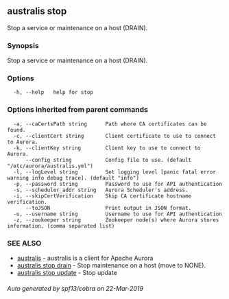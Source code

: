 ## australis stop

Stop a service or maintenance on a host (DRAIN).

### Synopsis

Stop a service or maintenance on a host (DRAIN).

### Options

```
  -h, --help   help for stop
```

### Options inherited from parent commands

```
  -a, --caCertsPath string      Path where CA certificates can be found.
  -c, --clientCert string       Client certificate to use to connect to Aurora.
  -k, --clientKey string        Client key to use to connect to Aurora.
      --config string           Config file to use. (default "/etc/aurora/australis.yml")
  -l, --logLevel string         Set logging level [panic fatal error warning info debug trace]. (default "info")
  -p, --password string         Password to use for API authentication
  -s, --scheduler_addr string   Aurora Scheduler's address.
  -i, --skipCertVerification    Skip CA certificate hostname verification.
      --toJSON                  Print output in JSON format.
  -u, --username string         Username to use for API authentication
  -z, --zookeeper string        Zookeeper node(s) where Aurora stores information. (comma separated list)
```

### SEE ALSO

* [australis](australis.md)	 - australis is a client for Apache Aurora
* [australis stop drain](australis_stop_drain.md)	 - Stop maintenance on a host (move to NONE).
* [australis stop update](australis_stop_update.md)	 - Stop update

###### Auto generated by spf13/cobra on 22-Mar-2019
